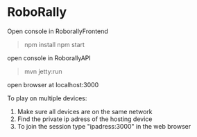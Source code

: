 # RoboRally

Open console in RoborallyFrontend
>npm install
>npm start

open console in RoborallyAPI
>mvn jetty:run

open browser at localhost:3000

To play on multiple devices: 
1) Make sure all devices are on the same network
2) Find the private ip adress of the hosting device
3) To join the session type "ipadress:3000" in the web browser

